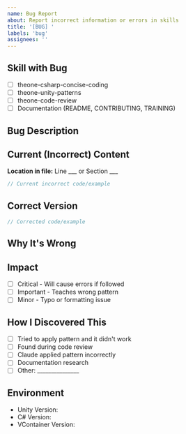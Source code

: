 ```yaml
---
name: Bug Report
about: Report incorrect information or errors in skills
title: '[BUG] '
labels: 'bug'
assignees: ''
---
```


## Skill with Bug
<!-- Which skill has the error? -->
- [ ] theone-csharp-concise-coding
- [ ] theone-unity-patterns
- [ ] theone-code-review
- [ ] Documentation (README, CONTRIBUTING, TRAINING)

## Bug Description
<!-- What's wrong? -->

## Current (Incorrect) Content
<!-- What does the skill currently say/show? -->

**Location in file:** Line ___ or Section ___

```csharp
// Current incorrect code/example
```

## Correct Version
<!-- What should it say/show instead? -->

```csharp
// Corrected code/example
```

## Why It's Wrong
<!-- Explain why the current content is incorrect -->

## Impact
<!-- How serious is this bug? -->
- [ ] Critical - Will cause errors if followed
- [ ] Important - Teaches wrong pattern
- [ ] Minor - Typo or formatting issue

## How I Discovered This
- [ ] Tried to apply pattern and it didn't work
- [ ] Found during code review
- [ ] Claude applied pattern incorrectly
- [ ] Documentation research
- [ ] Other: _______________

## Environment
<!-- If relevant -->
- Unity Version:
- C# Version:
- VContainer Version:
